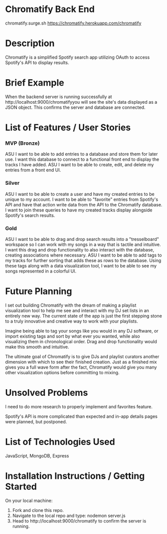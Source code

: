 # Chromatify Back End
chromatify.surge.sh
https://chromatify.herokuapp.com/chromatify

# Description
Chromatify is a simplified Spotify search app utilizing OAuth to access Spotify's API to display results.

# Brief Example
When the backend server is running successfully at http://localhost:9000/chromatifyyou will see the site's data displayed as a JSON object. This confirms the server and database are connected.

# List of Features / User Stories

### MVP (Bronze)
ASU I want to be able to add entries to a database and store them for later use.
I want this database to connect to a functional front end to display the tracks  I have added.
ASU I want to be able to create, edit, and delete my entries from a front end UI.

### Silver
ASU I want to be able to create a user and have my created entries to be unique to my account. I want to be able to "favorite" entries from Spotify's API and have that action write data from the API to the Chromatify database.
I want to join these queries to have my created tracks display alongside Spotify's search results.

### Gold
ASU I want to be able to drag and drop search results into a "tresselboard" workspace so I can work with my songs in a way that is tactile and intuitive.
I want this drag and drop functionality to also interact with the database, creating associations where necessary.
ASU I want to be able to add tags to my tracks for further sorting that adds these as rows to the database.
Using these tags along with a data visualization tool, I want to be able to see my songs represented in a colorful UI.

# Future Planning
I set out building Chromatify with the dream of making a playlist visualization tool to help me see and interact with my DJ set lists in an entirely new way. The current state of the app is just the first stepping stone to a truly innovative and creative way to work with your playlists.

Imagine being able to tag your songs like you would in any DJ software, or import existing tags and sort by what ever you wanted, while also visualizing them in chronological order. Drag and drop functionality would make this smooth and intuitive.

The ultimate goal of Chromatify is to give DJs and playlist curators another dimension with which to see their finished creation. Just as a finished mix gives you a full wave form after the fact, Chromatify would give you many other visualization options before committing to mixing.

# Unsolved Problems
I need to do more research to properly implement and favorites feature.

Spotify's API is more complicated than expected and in-app details pages were planned, but postponed.

# List of Technologies Used
JavaScript, MongoDB, Express

# Installation Instructions / Getting Started
On your local machine:

1. Fork and clone this repo.
2. Navigate to the local repo and type:
  nodemon server.js
3. Head to http://localhost:9000/chromatify to confirm the server is running.
